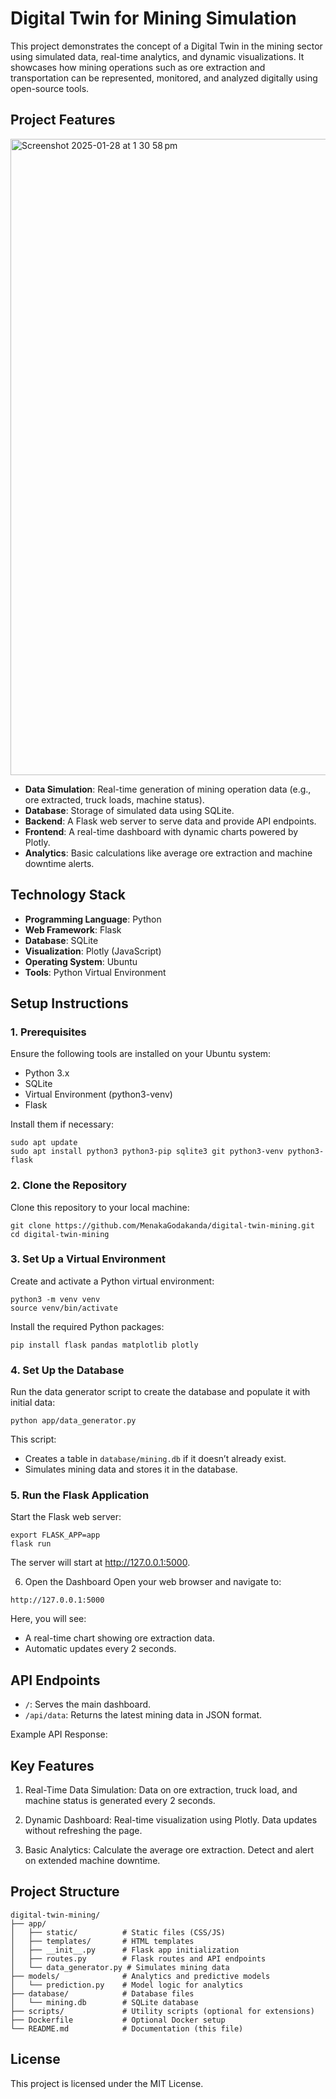 # Digital Twin for Mining Simulation
This project demonstrates the concept of a Digital Twin in the mining sector using simulated data, real-time analytics, and dynamic visualizations. It showcases how mining operations such as ore extraction and transportation can be represented, monitored, and analyzed digitally using open-source tools.

## Project Features
<img width="1018" alt="Screenshot 2025-01-28 at 1 30 58 pm" src="https://github.com/user-attachments/assets/3078f80c-e598-4a80-8b57-d6476afa1a1a" />

- **Data Simulation**: Real-time generation of mining operation data (e.g., ore extracted, truck loads, machine status).
- **Database**: Storage of simulated data using SQLite.
- **Backend**: A Flask web server to serve data and provide API endpoints.
- **Frontend**: A real-time dashboard with dynamic charts powered by Plotly.
- **Analytics**: Basic calculations like average ore extraction and machine downtime alerts.

## Technology Stack
- **Programming Language**: Python
- **Web Framework**: Flask
- **Database**: SQLite
- **Visualization**: Plotly (JavaScript)
- **Operating System**: Ubuntu
- **Tools**: Python Virtual Environment

## Setup Instructions

### 1. Prerequisites
Ensure the following tools are installed on your Ubuntu system:
- Python 3.x
- SQLite
- Virtual Environment (python3-venv)
- Flask

Install them if necessary:
```
sudo apt update
sudo apt install python3 python3-pip sqlite3 git python3-venv python3-flask
```

### 2. Clone the Repository
Clone this repository to your local machine:
```
git clone https://github.com/MenakaGodakanda/digital-twin-mining.git
cd digital-twin-mining
```

### 3. Set Up a Virtual Environment
Create and activate a Python virtual environment:
```
python3 -m venv venv
source venv/bin/activate
```
Install the required Python packages:
```
pip install flask pandas matplotlib plotly
```
### 4. Set Up the Database
Run the data generator script to create the database and populate it with initial data:
```
python app/data_generator.py
```
This script:
- Creates a table in `database/mining.db` if it doesn’t already exist.
- Simulates mining data and stores it in the database.

### 5. Run the Flask Application
Start the Flask web server:
```
export FLASK_APP=app
flask run
```

The server will start at http://127.0.0.1:5000.

6. Open the Dashboard
Open your web browser and navigate to:
```
http://127.0.0.1:5000
```
Here, you will see:
- A real-time chart showing ore extraction data.
- Automatic updates every 2 seconds.

## API Endpoints
- `/`: Serves the main dashboard.
- `/api/data`: Returns the latest mining data in JSON format.

Example API Response:

## Key Features
1. Real-Time Data Simulation:
Data on ore extraction, truck load, and machine status is generated every 2 seconds.

2. Dynamic Dashboard:
Real-time visualization using Plotly.
Data updates without refreshing the page.

3. Basic Analytics:
Calculate the average ore extraction.
Detect and alert on extended machine downtime.

## Project Structure
```
digital-twin-mining/
├── app/
│   ├── static/          # Static files (CSS/JS)
│   ├── templates/       # HTML templates
│   ├── __init__.py      # Flask app initialization
│   ├── routes.py        # Flask routes and API endpoints
│   └── data_generator.py # Simulates mining data
├── models/              # Analytics and predictive models
│   └── prediction.py    # Model logic for analytics
├── database/            # Database files
│   └── mining.db        # SQLite database
├── scripts/             # Utility scripts (optional for extensions)
├── Dockerfile           # Optional Docker setup
└── README.md            # Documentation (this file)
```

## License

This project is licensed under the MIT License.
